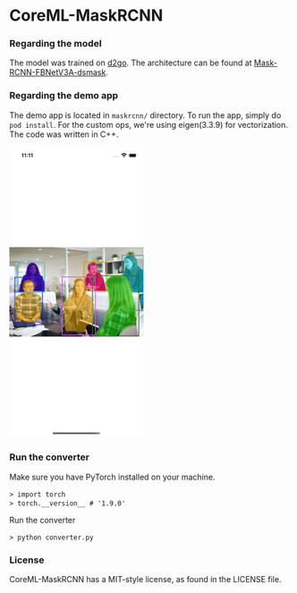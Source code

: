 # CoreML-MaskRCNN

### Regarding the model

The model was trained on [d2go](https://github.com/facebookresearch/d2go). The architecture can be found at [Mask-RCNN-FBNetV3A-dsmask](https://github.com/facebookresearch/d2go/blob/main/configs/mask_rcnn_fbnetv3a_dsmask_C4.yaml).

### Regarding the demo app

The demo app is located in `maskrcnn/` directory. To run the app, simply do `pod install`. For the custom ops, we're using eigen(3.3.9) for vectorization. The code was written in C++.

<img src="https://github.com/xta0/CoreML-MaskRCNN/blob/master/maskrcnn/screenshot.png" width="240">

### Run the converter

Make sure you have PyTorch installed on your machine. 

```
> import torch
> torch.__version__ # '1.9.0'
```
Run the converter
```
> python converter.py
```

### License

CoreML-MaskRCNN has a MIT-style license, as found in the LICENSE file.

